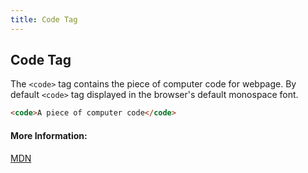 ```yaml
---
title: Code Tag
---
```

## Code Tag

The `<code>` tag contains the piece of computer code for webpage. By default `<code>` tag displayed in the browser's default monospace font.

```html
<code>A piece of computer code</code>
```


#### More Information:
[MDN](https://developer.mozilla.org/en-US/docs/Web/HTML/Element/code)
